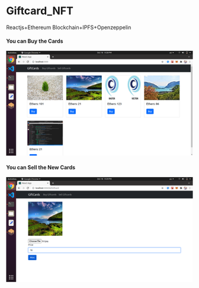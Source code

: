 # Giftcard_NFT
Reactjs+Ethereum Blockchain+IPFS+Openzeppelin

<h4>You can Buy the Cards</h4>

![alt text](https://github.com/MohanGanesh-tech/Giftcard_NFT/blob/main/screenshots/giftcard1.png?raw=true)



<h4>You can Sell the New Cards</h4>

![alt text](https://github.com/MohanGanesh-tech/Giftcard_NFT/blob/main/screenshots/giftcard2.png?raw=true)
